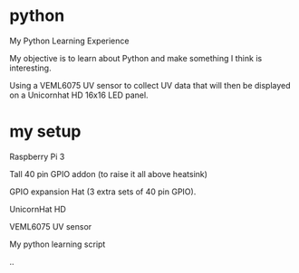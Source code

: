# python
My Python Learning Experience

My objective is to learn about Python and make something I think is interesting.

Using a VEML6075 UV sensor to collect UV data that will then be displayed on a Unicornhat HD 16x16 LED panel.


# my setup

Raspberry Pi 3

Tall 40 pin GPIO addon (to raise it all above heatsink)

GPIO expansion Hat (3 extra sets of 40 pin GPIO).

UnicornHat HD

VEML6075 UV sensor

My python learning script

..

